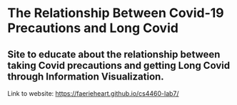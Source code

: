 # The Relationship Between Covid-19 Precautions and Long Covid

## Site to educate about the relationship between taking Covid precautions and getting Long Covid through Information Visualization.
Link to website: https://faerieheart.github.io/cs4460-lab7/
